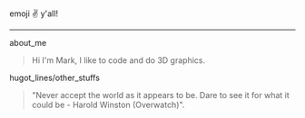 emoji :v: y'all!
***
about_me
>  Hi I'm Mark, I like to code and do 3D graphics.

hugot_lines/other_stuffs
> "Never accept the world as it appears to be. Dare to see it for what it could be - Harold Winston (Overwatch)".
